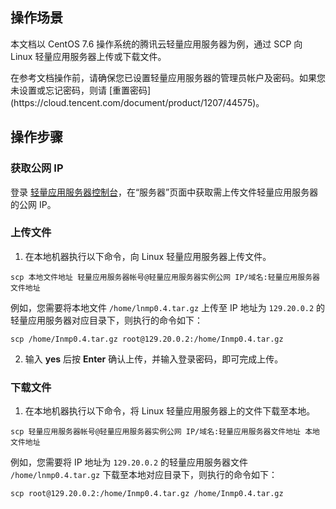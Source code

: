 ## 操作场景
本文档以 CentOS 7.6 操作系统的腾讯云轻量应用服务器为例，通过 SCP 向 Linux 轻量应用服务器上传或下载文件。


<dx-alert infotype="explain" title="">
在参考文档操作前，请确保您已设置轻量应用服务器的管理员帐户及密码。如果您未设置或忘记密码，则请 [重置密码](https://cloud.tencent.com/document/product/1207/44575)。
</dx-alert>


## 操作步骤
### 获取公网 IP
登录 [轻量应用服务器控制台](https://console.cloud.tencent.com/lighthouse/instance/index)，在“服务器”页面中获取需上传文件轻量应用服务器的公网 IP。


### 上传文件
1. 在本地机器执行以下命令，向 Linux 轻量应用服务器上传文件。
```shellsession
scp 本地文件地址 轻量应用服务器帐号@轻量应用服务器实例公网 IP/域名:轻量应用服务器文件地址
```
例如，您需要将本地文件 `/home/lnmp0.4.tar.gz` 上传至 IP 地址为 `129.20.0.2` 的轻量应用服务器对应目录下，则执行的命令如下：
```shellsession
scp /home/Inmp0.4.tar.gz root@129.20.0.2:/home/Inmp0.4.tar.gz
```
2. 输入 **yes** 后按 **Enter** 确认上传，并输入登录密码，即可完成上传。


### 下载文件
1. 在本地机器执行以下命令，将 Linux 轻量应用服务器上的文件下载至本地。
```shellsession
scp 轻量应用服务器帐号@轻量应用服务器实例公网 IP/域名:轻量应用服务器文件地址 本地文件地址 
```
例如，您需要将 IP 地址为 `129.20.0.2` 的轻量应用服务器文件 `/home/lnmp0.4.tar.gz` 下载至本地对应目录下，则执行的命令如下：
```shellsession
scp root@129.20.0.2:/home/Inmp0.4.tar.gz /home/Inmp0.4.tar.gz
```


